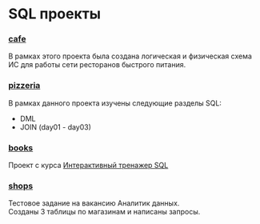 # SQL проекты

### [cafe](https://github.com/habbena/sql/tree/main/cafe)
В рамках этого проекта была создана логическая и физическая схема ИС для работы сети ресторанов быстрого питания. 


### [pizzeria](https://github.com/habbena/sql/tree/main/pizzeria)

В рамках данного проекта изучены следующие разделы SQL: 
- DML 
- JOIN (day01 - day03)

### [books](https://github.com/habbena/SQL/tree/main/books)
Проект с курса [Интерактивный тренажер SQL](https://stepik.org/course/63054/info)

### [shops](https://github.com/habbena/SQL/tree/main/books)
Тестовое задание на вакансию Аналитик данных.    
Созданы 3 таблицы по магазинам и написаны запросы. 
